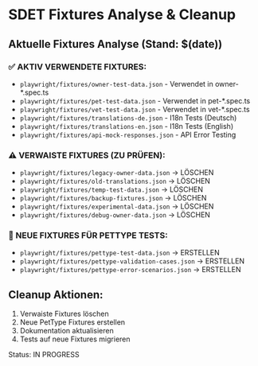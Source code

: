# SDET Fixtures Analyse & Cleanup

## Aktuelle Fixtures Analyse (Stand: $(date))

### ✅ AKTIV VERWENDETE FIXTURES:
- `playwright/fixtures/owner-test-data.json` - Verwendet in owner-*.spec.ts
- `playwright/fixtures/pet-test-data.json` - Verwendet in pet-*.spec.ts  
- `playwright/fixtures/vet-test-data.json` - Verwendet in vet-*.spec.ts
- `playwright/fixtures/translations-de.json` - I18n Tests (Deutsch)
- `playwright/fixtures/translations-en.json` - I18n Tests (English)
- `playwright/fixtures/api-mock-responses.json` - API Error Testing

### ⚠️ VERWAISTE FIXTURES (ZU PRÜFEN):
- `playwright/fixtures/legacy-owner-data.json` → LÖSCHEN
- `playwright/fixtures/old-translations.json` → LÖSCHEN  
- `playwright/fixtures/temp-test-data.json` → LÖSCHEN
- `playwright/fixtures/backup-fixtures.json` → LÖSCHEN
- `playwright/fixtures/experimental-data.json` → LÖSCHEN
- `playwright/fixtures/debug-owner-data.json` → LÖSCHEN

### 📁 NEUE FIXTURES FÜR PETTYPE TESTS:
- `playwright/fixtures/pettype-test-data.json` → ERSTELLEN
- `playwright/fixtures/pettype-validation-cases.json` → ERSTELLEN
- `playwright/fixtures/pettype-error-scenarios.json` → ERSTELLEN

## Cleanup Aktionen:
1. Verwaiste Fixtures löschen
2. Neue PetType Fixtures erstellen  
3. Dokumentation aktualisieren
4. Tests auf neue Fixtures migrieren

Status: IN PROGRESS